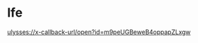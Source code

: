 # lfe


[ulysses://x-callback-url/open?id=m9peUGBeweB4oppapZLxgw][1]

[1]:	ulysses://x-callback-url/open?id=m9peUGBeweB4oppapZLxgw